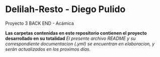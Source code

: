 # Delilah-Resto - Diego Pulido
Proyecto 3 BACK END - Acámica

**Las carpetas contenidas en este repositorio contienen el proyecto desarrollado en su totalidad**
*El presente archivo README y su correspondiente documentacion (.yml) se encuentran en elaboracion, y serán actualizados en los proximos días.*